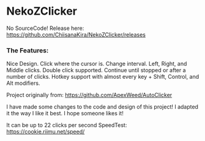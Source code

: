 # NekoZClicker

No SourceCode! Release here: https://github.com/ChiisanaKira/NekoZClicker/releases

### The Features:
Nice Design.
Click where the cursor is.
Change interval.
Left, Right, and Middle clicks. Double click supported.
Continue until stopped or after a number of clicks.
Hotkey support with almost every key + Shift, Control, and Alt modifiers.

Project originally from: https://github.com/ApexWeed/AutoClicker

I have made some changes to the code and design of this project! I adapted it the way I like it best. I hope someone likes it!

It can be up to 22 clicks per second
SpeedTest: https://cookie.riimu.net/speed/

